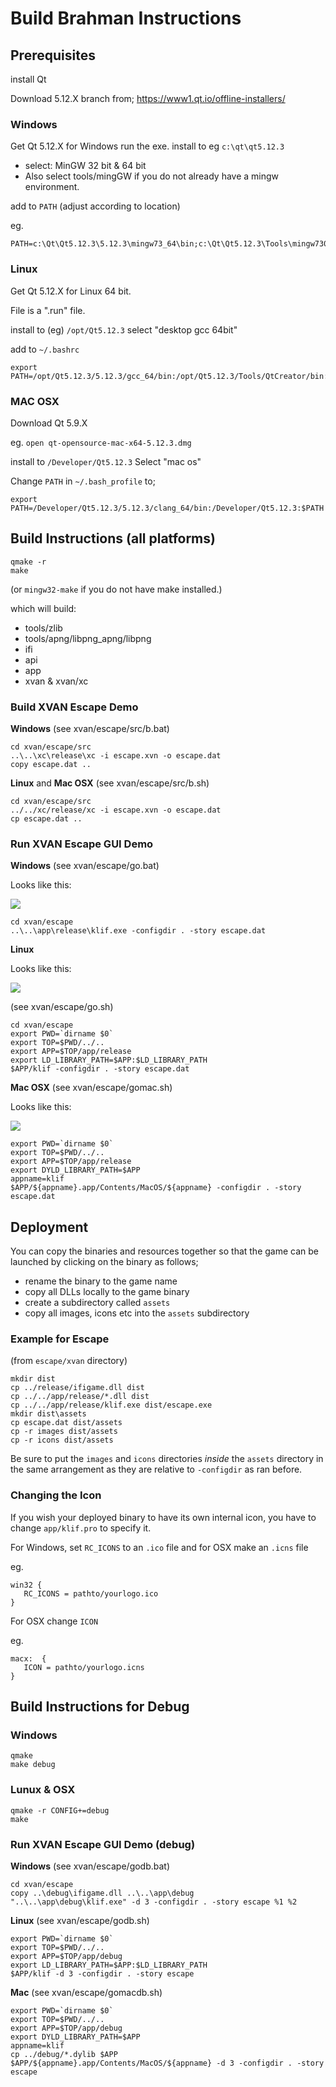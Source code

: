 # Build Brahman Instructions

## Prerequisites

install Qt

Download 5.12.X branch from;
https://www1.qt.io/offline-installers/

### Windows

Get Qt 5.12.X for Windows
run the exe. install to eg `c:\qt\qt5.12.3`

* select: MinGW 32 bit & 64 bit
* Also select tools/mingGW if you do not already have a mingw environment.

add to `PATH` (adjust according to location)

eg.
```
PATH=c:\Qt\Qt5.12.3\5.12.3\mingw73_64\bin;c:\Qt\Qt5.12.3\Tools\mingw730_64\bin;c:\Qt\Qt5.12.3\Tools\QtCreator\bin;%PATH%
```

### Linux

Get Qt 5.12.X for Linux 64 bit.

File is a ".run" file.

install to (eg) `/opt/Qt5.12.3`
select "desktop gcc 64bit"

add to `~/.bashrc`

```
export PATH=/opt/Qt5.12.3/5.12.3/gcc_64/bin:/opt/Qt5.12.3/Tools/QtCreator/bin:$PATH
```

### MAC OSX

Download Qt 5.9.X 

eg.
`open qt-opensource-mac-x64-5.12.3.dmg`

install to `/Developer/Qt5.12.3`
Select "mac os"

Change `PATH` in `~/.bash_profile` to;

```
export PATH=/Developer/Qt5.12.3/5.12.3/clang_64/bin:/Developer/Qt5.12.3:$PATH
```
 
## Build Instructions (all platforms)

```
qmake -r
make  
```

(or `mingw32-make` if you do not have make installed.)

which will build:
* tools/zlib
* tools/apng/libpng_apng/libpng
* ifi
* api
* app
* xvan & xvan/xc

### Build XVAN Escape Demo

**Windows**
(see xvan/escape/src/b.bat)
```
cd xvan/escape/src
..\..\xc\release\xc -i escape.xvn -o escape.dat
copy escape.dat ..
```

**Linux** and **Mac OSX**
(see xvan/escape/src/b.sh)
```
cd xvan/escape/src
../../xc/release/xc -i escape.xvn -o escape.dat
cp escape.dat ..
```

### Run XVAN Escape GUI Demo

**Windows**
(see xvan/escape/go.bat)

Looks like this:

![](doc/winxvan1.jpg)

```
cd xvan/escape
..\..\app\release\klif.exe -configdir . -story escape.dat
```

**Linux**

Looks like this:

![](doc/linuxxvan1.jpg)

(see xvan/escape/go.sh)
```
cd xvan/escape
export PWD=`dirname $0`
export TOP=$PWD/../..
export APP=$TOP/app/release
export LD_LIBRARY_PATH=$APP:$LD_LIBRARY_PATH
$APP/klif -configdir . -story escape.dat
```

**Mac OSX**
(see xvan/escape/gomac.sh)

Looks like this:

![](doc/macxvan1.jpg)

```
export PWD=`dirname $0`
export TOP=$PWD/../..
export APP=$TOP/app/release
export DYLD_LIBRARY_PATH=$APP
appname=klif
$APP/${appname}.app/Contents/MacOS/${appname} -configdir . -story escape.dat
```

## Deployment

You can copy the binaries and resources together so that the game can be launched by clicking on the binary as follows;

* rename the binary to the game name
* copy all DLLs locally to the game binary
* create a subdirectory called `assets`
* copy all images, icons etc into the `assets` subdirectory

### Example for Escape

(from `escape/xvan` directory)

```
mkdir dist
cp ../release/ifigame.dll dist
cp ../../app/release/*.dll dist
cp ../../app/release/klif.exe dist/escape.exe
mkdir dist\assets
cp escape.dat dist/assets
cp -r images dist/assets
cp -r icons dist/assets
```

Be sure to put the `images` and `icons` directories _inside_ the `assets` directory in the same arrangement as they are relative to `-configdir` as ran before.

### Changing the Icon

If you wish your deployed binary to have its own internal icon, you have to change `app/klif.pro` to specify it.

For Windows, set `RC_ICONS` to an `.ico` file and for OSX make an `.icns` file

eg.

```
win32 {
   RC_ICONS = pathto/yourlogo.ico
}
```

For OSX change `ICON`

eg.

```
macx:  {
   ICON = pathto/yourlogo.icns
}
```


## Build Instructions for Debug

### Windows

```
qmake
make debug
```

### Lunux & OSX
```
qmake -r CONFIG+=debug
make
```

### Run XVAN Escape GUI Demo (debug)

**Windows**
(see xvan/escape/godb.bat)

```
cd xvan/escape
copy ..\debug\ifigame.dll ..\..\app\debug
"..\..\app\debug\klif.exe" -d 3 -configdir . -story escape %1 %2
```

**Linux**
(see xvan/escape/godb.sh)
```
export PWD=`dirname $0`
export TOP=$PWD/../..
export APP=$TOP/app/debug
export LD_LIBRARY_PATH=$APP:$LD_LIBRARY_PATH
$APP/klif -d 3 -configdir . -story escape
```

**Mac**
(see xvan/escape/gomacdb.sh)

```
export PWD=`dirname $0`
export TOP=$PWD/../..
export APP=$TOP/app/debug
export DYLD_LIBRARY_PATH=$APP
appname=klif
cp ../debug/*.dylib $APP
$APP/${appname}.app/Contents/MacOS/${appname} -d 3 -configdir . -story escape
```




